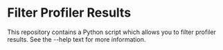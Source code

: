 # Filter Profiler Results

This repository contains a Python script which allows you to filter profiler
results. See the --help text for more information.

